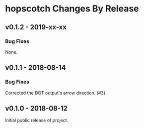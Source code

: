 # hopscotch Changes By Release

## v0.1.2 - 2019-xx-xx

### Bug Fixes

None.


## v0.1.1 - 2018-08-14

### Bug Fixes

Corrected the DOT output's arrow direction. (#3)


## v0.1.0 - 2018-08-12

Initial public release of project.
